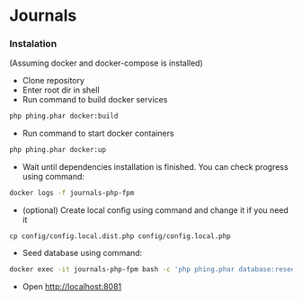 # Journals

### Instalation

(Assuming docker and docker-compose is installed)
- Clone repository
- Enter root dir in shell
- Run command to build docker services
```bash
php phing.phar docker:build
```
- Run command to start docker containers
```bash
php phing.phar docker:up
```
- Wait until dependencies installation is finished. You can check progress using command:
```bash
docker logs -f journals-php-fpm
```
- (optional) Create local config using command and change it if you need it
```
cp config/config.local.dist.php config/config.local.php
```
- Seed database using command:
```bash
docker exec -it journals-php-fpm bash -c 'php phing.phar database:reseed'
```
- Open [http://localhost:8081](http://localhost:8081)

